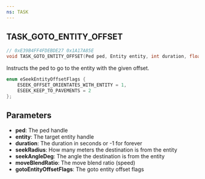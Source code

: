 ```yaml
---
ns: TASK
---
```

## TASK_GOTO_ENTITY_OFFSET

```c
// 0xE39B4FF4FDEBDE27 0x1A17A85E
void TASK_GOTO_ENTITY_OFFSET(Ped ped, Entity entity, int duration, float seekRadius, float seekAngleDeg, float moveBlendRatio, int gotoEntityOffsetFlags);
```

Instructs the ped to go to the entity with the given offset.

```c
enum eSeekEntityOffsetFlags {
    ESEEK_OFFSET_ORIENTATES_WITH_ENTITY = 1,
    ESEEK_KEEP_TO_PAVEMENTS = 2
};
```

## Parameters
* **ped**: The ped handle
* **entity**: The target entity handle
* **duration**: The duration in seconds or -1 for forever
* **seekRadius**: How many meters the destination is from the entity
* **seekAngleDeg**: The angle the destination is from the entity
* **moveBlendRatio**: The move blend ratio (speed)
* **gotoEntityOffsetFlags**: The goto entity offset flags

